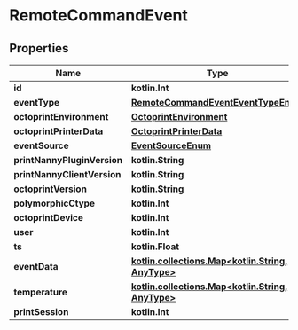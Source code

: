 
# RemoteCommandEvent

## Properties
Name | Type | Description | Notes
------------ | ------------- | ------------- | -------------
**id** | **kotlin.Int** |  |  [readonly]
**eventType** | [**RemoteCommandEventEventTypeEnum**](RemoteCommandEventEventTypeEnum.md) |  | 
**octoprintEnvironment** | [**OctoprintEnvironment**](OctoprintEnvironment.md) |  | 
**octoprintPrinterData** | [**OctoprintPrinterData**](OctoprintPrinterData.md) |  | 
**eventSource** | [**EventSourceEnum**](EventSourceEnum.md) |  |  [readonly]
**printNannyPluginVersion** | **kotlin.String** |  | 
**printNannyClientVersion** | **kotlin.String** |  | 
**octoprintVersion** | **kotlin.String** |  | 
**polymorphicCtype** | **kotlin.Int** |  |  [readonly]
**octoprintDevice** | **kotlin.Int** |  | 
**user** | **kotlin.Int** |  |  [readonly]
**ts** | **kotlin.Float** |  |  [optional]
**eventData** | [**kotlin.collections.Map&lt;kotlin.String, AnyType&gt;**](AnyType.md) |  |  [optional]
**temperature** | [**kotlin.collections.Map&lt;kotlin.String, AnyType&gt;**](AnyType.md) |  |  [optional]
**printSession** | **kotlin.Int** |  |  [optional]



